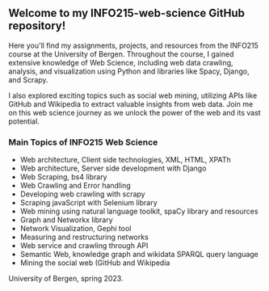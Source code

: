 ## Welcome to my INFO215-web-science GitHub repository!

Here you'll find my assignments, projects, and resources from the INFO215 course at the University of Bergen. Throughout the course, I gained extensive knowledge of Web Science, including web data crawling, analysis, and visualization using Python and libraries like Spacy, Django, and Scrapy.

I also explored exciting topics such as social web mining, utilizing APIs like GitHub and Wikipedia to extract valuable insights from web data. Join me on this web science journey as we unlock the power of the web and its vast potential.

### Main Topics of INFO215 Web Science
- Web architecture, Client side technologies, XML, HTML, XPATh
- Web architecture, Server side development with Django
- Web Scraping, bs4 library
- Web Crawling and Error handling
- Developing web crawling with scrapy
- Scraping javaScript with Selenium library
- Web mining using natural language toolkit, spaCy library and resources
- Graph and Networkx library
- Network Visualization, Gephi tool
- Measuring and restructuring networks
- Web service and crawling through API
- Semantic Web, knowledge graph and wikidata SPARQL query language
- Mining the social web (GitHub and Wikipedia


University of Bergen, spring 2023.

